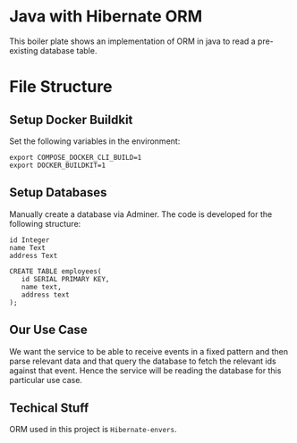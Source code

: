 # Java with Hibernate ORM

This boiler plate shows an implementation of ORM in java to read a pre-existing database table.


# File Structure

## Setup Docker Buildkit
Set the following variables in the environment:
```
export COMPOSE_DOCKER_CLI_BUILD=1
export DOCKER_BUILDKIT=1
```

## Setup Databases
Manually create a database via Adminer. The code is developed for the following structure:

```
id Integer
name Text
address Text
```

```
CREATE TABLE employees(
   id SERIAL PRIMARY KEY,
   name text,
   address text
);
```

## Our Use Case
We want the service to be able to receive events in a fixed pattern and then parse relevant data 
and that query the database to fetch the relevant ids against that event.
Hence the service will be reading the database for this particular use case.

## Techical Stuff

ORM used in this project is `Hibernate-envers`.
